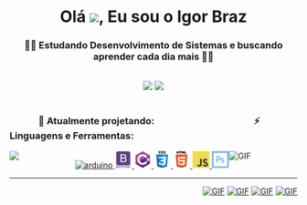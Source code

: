 <h1 align="center">Olá <img src="https://github.com/TheDudeThatCode/TheDudeThatCode/raw/master/Assets/Hi.gif" width="29px" style="max-width:100%;">, Eu sou o Igor Braz</h1>
<h3 align="center"> 👨‍💻 Estudando Desenvolvimento de Sistemas e buscando aprender cada dia mais 👨‍💻</h3>

<br>

<div align="center">
  <img height="180em" src="https://github-readme-stats.vercel.app/api?username=Igorcbraz&show_icons=true&theme=blueberry" style="max-width:100%;"> <img height="180em" src="https://github-readme-stats.vercel.app/api/top-langs/?username=Igorcbraz&layout=compact&theme=blueberry" style="max-width:100%;">
</div>

<br>

<h3 align="left">&nbsp&nbsp&nbsp &nbsp&nbsp&nbsp&nbsp&nbsp&nbsp&nbsp&nbsp&nbsp🧠 Atualmente projetando:
&nbsp&nbsp&nbsp&nbsp&nbsp&nbsp&nbsp&nbsp&nbsp&nbsp&nbsp&nbsp&nbsp&nbsp&nbsp&nbsp&nbsp&nbsp&nbsp&nbsp&nbsp&nbsp&nbsp&nbsp&nbsp&nbsp&nbsp&nbsp&nbsp&nbsp&nbsp&nbsp&nbsp&nbsp&nbsp&nbsp&nbsp&nbsp&nbsp&nbsp&nbsp&nbsp&nbsp
                 ⚡ Linguagens e Ferramentas:
</h3>
<a href="https://github.com/Igorcbraz/Buscafe">
  <img align="left" src="https://github-readme-stats.vercel.app/api/pin/?username=Igorcbraz&repo=Buscafe&theme=blueberry" />
</a>

<img alt="GIF" align="right" src="https://github.com/TheDudeThatCode/TheDudeThatCode/raw/master/Assets/gandalf_parrot.gif" width="120rem" style="max-width:100%;">


<p align="right"> <a href="https://www.arduino.cc/" target="_blank"> <img src="https://cdn.worldvectorlogo.com/logos/arduino-1.svg" alt="arduino" width="30" height="30"/> </a> <a href="https://getbootstrap.com" target="_blank"> <img src="https://raw.githubusercontent.com/devicons/devicon/master/icons/bootstrap/bootstrap-plain-wordmark.svg" alt="bootstrap" width="30" height="30"/> </a> <a href="https://www.w3schools.com/cs/" target="_blank"> <img src="https://raw.githubusercontent.com/devicons/devicon/master/icons/csharp/csharp-original.svg" alt="csharp" width="30" height="30"/> </a> <a href="https://www.w3schools.com/css/" target="_blank"> <img src="https://raw.githubusercontent.com/devicons/devicon/master/icons/css3/css3-original-wordmark.svg" alt="css3" width="30" height="30"/> </a> <a href="https://www.w3.org/html/" target="_blank"> <img src="https://raw.githubusercontent.com/devicons/devicon/master/icons/html5/html5-original-wordmark.svg" alt="html5" width="30" height="30"/> </a> <a href="https://developer.mozilla.org/en-US/docs/Web/JavaScript" target="_blank"> <img src="https://raw.githubusercontent.com/devicons/devicon/master/icons/javascript/javascript-original.svg" alt="javascript" width="30" height="30"/> </a> <a href="https://www.photoshop.com/en" target="_blank"> <img src="https://raw.githubusercontent.com/devicons/devicon/master/icons/photoshop/photoshop-line.svg" alt="photoshop" width="30" height="30"/> </a> </p>

<hr>
<p align="right">
<a href="mailto:igorcbraz@gmail.com" target="_blank"><img alt="GIF" src="https://img.shields.io/badge/Gmail-D14836?style=for-the-badge&logo=gmail&logoColor=white" width="80rem" style="max-width:100%;"></a>
<a href="https://www.instagram.com/igorcbraz/" target="_blank"><img alt="GIF" src="https://img.shields.io/badge/Instagram-E4405F?style=for-the-badge&logo=instagram&logoColor=white" width="90rem" style="max-width:100%;"></a>
<a href="https://www.linkedin.com/in/igor-costa-braz-2ab822208/" target="_blank"><img alt="GIF" src="https://img.shields.io/badge/LinkedIn-0077B5?style=for-the-badge&logo=linkedin&logoColor=white" width="90rem" style="max-width:100%;"></a>
<a href="https://www.behance.net/igorcbraz" target="_blank"><img alt="GIF" src="https://img.shields.io/badge/-Behance-blue?style=for-the-badge&logo=behance&logoColor=whit" width="90rem" style="max-width:100%;"></a> </p>

